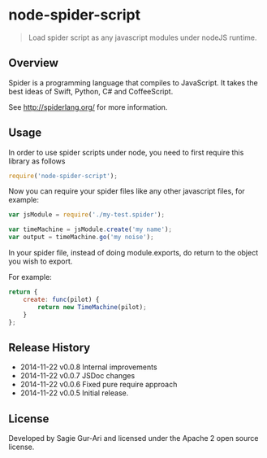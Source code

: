 # node-spider-script

> Load spider script as any javascript modules under nodeJS runtime.

## Overview
Spider is a programming language that compiles to JavaScript. It takes the best ideas of Swift, Python, C# and CoffeeScript.

See http://spiderlang.org/ for more information.

## Usage
In order to use spider scripts under node, you need to first require this library as follows

```js
require('node-spider-script');
```

Now you can require your spider files like any other javascript files, for example:

```js
var jsModule = require('./my-test.spider');

var timeMachine = jsModule.create('my name');
var output = timeMachine.go('my noise');
```

In your spider file, instead of doing module.exports, do return to the object you wish to export.

For example:

```js
return {
    create: func(pilot) {
        return new TimeMachine(pilot);
    }
};
```

## Release History

 * 2014-11-22   v0.0.8   Internal improvements
 * 2014-11-22   v0.0.7   JSDoc changes
 * 2014-11-22   v0.0.6   Fixed pure require approach
 * 2014-11-22   v0.0.5   Initial release.

## License
Developed by Sagie Gur-Ari and licensed under the Apache 2 open source license.
